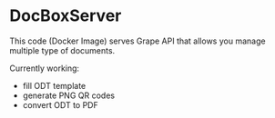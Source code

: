 # DocBoxServer

This code (Docker Image) serves Grape API that allows you manage multiple type of documents.

Currently working:

* fill ODT template
* generate PNG QR codes
* convert ODT to PDF